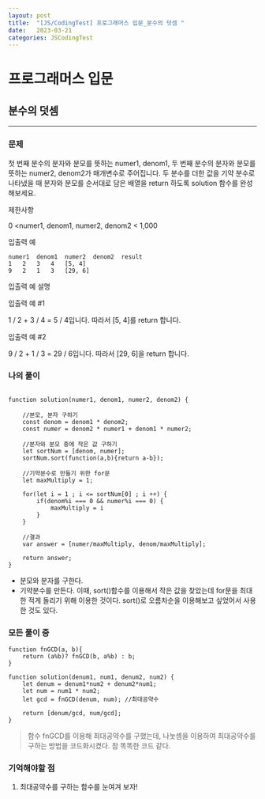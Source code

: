 ```yaml
---
layout: post
title:  "[JS/CodingTest] 프로그래머스 입문_분수의 덧셈 "
date:   2023-03-21
categories: JSCodingTest
---
```



# 프로그래머스 입문
## 분수의 덧셈

--- 

### 문제
첫 번째 분수의 분자와 분모를 뜻하는 numer1, denom1, 두 번째 분수의 분자와 분모를 뜻하는 numer2, denom2가 매개변수로 주어집니다. 두 분수를 더한 값을 기약 분수로 나타냈을 때 분자와 분모를 순서대로 담은 배열을 return 하도록 solution 함수를 완성해보세요.

제한사항

0 <numer1, denom1, numer2, denom2 < 1,000

입출력 예

```
numer1	denom1	numer2	denom2	result
1	2	3	4	[5, 4]
9	2	1	3	[29, 6]
```

입출력 예 설명

입출력 예 #1

1 / 2 + 3 / 4 = 5 / 4입니다. 따라서 [5, 4]를 return 합니다.

입출력 예 #2

9 / 2 + 1 / 3 = 29 / 6입니다. 따라서 [29, 6]을 return 합니다.

### 나의 풀이

```

function solution(numer1, denom1, numer2, denom2) {

    //분모, 분자 구하기
    const denom = denom1 * denom2; 
    const numer = denom2 * numer1 + denom1 * numer2;

    //분자와 분모 중에 작은 값 구하기
    let sortNum = [denom, numer];
    sortNum.sort(function(a,b){return a-b});

    //기약분수로 만들기 위한 for문
    let maxMultiply = 1;

    for(let i = 1 ; i <= sortNum[0] ; i ++) {
        if(denom%i === 0 && numer%i === 0) {
            maxMultiply = i
        }
    }

    //결과
    var answer = [numer/maxMultiply, denom/maxMultiply];

    return answer;
}

```

- 분모와 분자를 구한다.
- 기약분수를 만든다. 이때, sort()함수를 이용해서 작은 값을 찾았는데 for문을 최대한 적게 돌리기 위해 이용한 것이다. sort()로 오름차순을 이용해보고 싶었어서 사용한 것도 있다.

### 모든 풀이 중
```
function fnGCD(a, b){
    return (a%b)? fnGCD(b, a%b) : b;
}

function solution(denum1, num1, denum2, num2) {
    let denum = denum1*num2 + denum2*num1;
    let num = num1 * num2;
    let gcd = fnGCD(denum, num); //최대공약수

    return [denum/gcd, num/gcd];
}

```

> 함수 fnGCD를 이용해 최대공약수를 구했는데, 나눗셈을 이용하여 최대공약수를 구하는 방법을 코드화시켰다. 참 똑똑한 코드 같다.


### 기억해야할 점

1. 최대공약수를 구하는 함수를 눈여겨 보자!
